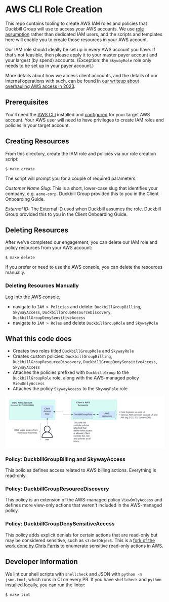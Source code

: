 # AWS CLI Role Creation

This repo contains tooling to create AWS IAM roles and policies that Duckbill Group will use to access your AWS accounts. We use [role assumption](https://docs.aws.amazon.com/STS/latest/APIReference/API_AssumeRole.html) rather than dedicated IAM users, and the scripts and templates here will enable you to create those resources in your AWS account.

Our IAM role should ideally be set up in every AWS account you have. If that’s not feasible, then please apply it to your master payer account and your largest (by spend) accounts. (Exception: the `SkywayRole` role only needs to be set up in your payer account.)

More details about how we access client accounts, and the details of our internal operations with such, can be found in [our writeup about overhauling AWS access in 2023](https://www.duckbillgroup.com/blog/overhauling-aws-account-access-with-terraform-granted-and-gitops/).

## Prerequisites

You'll need the [AWS CLI](https://aws.amazon.com/cli/) installed and [configured](https://docs.aws.amazon.com/cli/latest/userguide/cli-chap-configure.html) for your target AWS account. Your AWS user will need to have privileges to create IAM roles and policies in your target account.

## Creating Resources

From this directory, create the IAM role and policies via our role creation script:

    $ make create

The script will prompt you for a couple of required parameters:

*Customer Name Slug:* This is a short, lower-case slug that identifies your company, e.g. `acme-corp`. Duckbill Group provided this to you in the Client Onboarding Guide.

*External ID:* The External ID used when Duckbill assumes the role. Duckbill Group provided this to you in the Client Onboarding Guide.

## Deleting Resources

After we've completed our engagement, you can delete our IAM role and policy resources from your AWS account:

    $ make delete

If you prefer or need to use the AWS console, you can delete the resources manually.

### Deleting Resources Manually

Log into the AWS console,

 - navigate to `IAM > Policies` and delete: `DuckbillGroupBilling`, `SkywayAccess`, `DuckbillGroupResourceDiscovery`, `DuckbillGroupDenySensitiveAccess`
 - navigate to `IAM > Roles` and delete `DuckbillGroupRole` and `SkywayRole`

## What this code does

* Creates two roles titled `DuckbillGroupRole` and `SkywayRole`
* Creates custom policies: `DuckbillGroupBilling`, `DuckbillGroupResourceDiscovery`, `DuckbillGroupDenySensitiveAccess`, `SkywayAccess`
* Attaches the policies prefixed with `DuckbillGroup` to the `DuckbillGroupRole` role, along with the AWS-managed policy `ViewOnlyAccess`
* Attaches the policy `SkywayAccess` to the `SkywayRole` role


![Access diagram](access-diagram.png)

### Policy: DuckbillGroupBilling and SkywayAccess

This policies defines access related to AWS billing actions. Everything is read-only.

### Policy: DuckbillGroupResourceDiscovery

This policy is an extension of the AWS-managed policy `ViewOnlyAccess` and defines more view-only actions that weren't included in the AWS-managed policy.

### Policy: DuckbillGroupDenySensitiveAccess

This policy adds explicit denials for certain actions that are read-only but may be considered sensitive, such as `s3:GetObject`. This is a [fork of the work done by Chris Farris](https://www.chrisfarris.com/post/sensitive_iam_actions/) to enumerate sensitive read-only actions in AWS.


## Developer Information

We lint our shell scripts with `shellcheck` and JSON with `python -m json.tool`, which runs in CI on every PR. If you have `shellcheck` and `python` installed locally, you can run the linter:

    $ make lint
